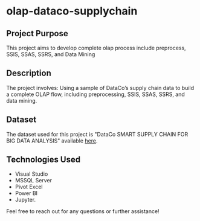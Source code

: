 ﻿# olap-dataco-supplychain

## Project Purpose
This project aims to develop complete olap process include preprocess, SSIS, SSAS, SSRS, and Data Mining
## Description
The project involves:
Using a sample of DataCo’s supply chain data to build a complete OLAP flow, including preprocessing, SSIS, SSAS, SSRS, and data mining.

## Dataset
The dataset used for this project is "DataCo SMART SUPPLY CHAIN FOR BIG DATA ANALYSIS" available [here](https://www.kaggle.com/datasets/shashwatwork/dataco-smart-supply-chain-for-big-data-analysis).

## Technologies Used
- Visual Studio
- MSSQL Server
- Pivot Excel
- Power BI
- Jupyter.

Feel free to reach out for any questions or further assistance!
